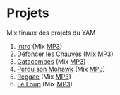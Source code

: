 # Projets

Mix finaux des projets du YAM

1. [Intro](Intro/) (Mix [MP3](Intro/mix/Intro.mp3))
2. [Défoncer les Chauves](Chauves/) (Mix [MP3](Chauves/mix/Chauves.mp3))
3. [Catacombes](Catacombes/) (Mix [MP3](Catacombes/mix/Catacombes.mp3))
4. [Perdu son Mohawk](Mohawk/) (Mix [MP3](Mohawk/mix/Mohawk.mp3))
5. [Reggae](Reggae/) (Mix [MP3](Reggae/mix/Reggae.mp3))
6. [Le Loup](Loup/) (Mix [MP3](Loup/mix/Loup.mp3))
